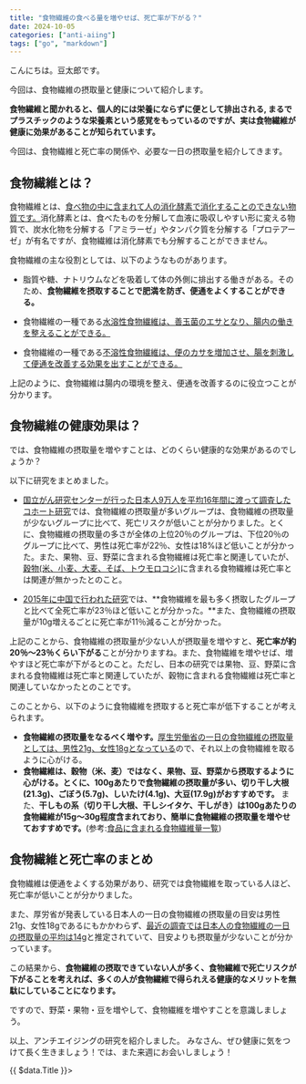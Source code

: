 ```yaml
---
title: "食物繊維の食べる量を増やせば、死亡率が下がる？"
date: 2024-10-05
categories: ["anti-aiing"]
tags: ["go", "markdown"]
---
```


こんにちは。豆太郎です。

今回は、食物繊維の摂取量と健康について紹介します。

**食物繊維と聞かれると、個人的には栄養にならずに便として排出される,
まるでプラスチックのような栄養素という感覚をもっているのですが、実は食物繊維が健康に効果があることが知られています。**

今回は、食物繊維と死亡率の関係や、必要な一日の摂取量を紹介してきます。

## 食物繊維とは？

食物繊維とは、[食べ物の中に含まれて人の消化酵素で消化することのできない物質です。](https://www.e-healthnet.mhlw.go.jp/information/dictionary/food/ye-016.html#:~:text=%E9%A3%9F%E7%89%A9%E7%B9%8A%E7%B6%AD%20%C2%BB%20%E9%A3%9F%E3%81%B9%E7%89%A9%E3%81%AE%E4%B8%AD%E3%81%AB%E5%90%AB%E3%81%BE%E3%82%8C%E3%80%81%E4%BA%BA%E3%81%AE%E6%B6%88%E5%8C%96%E9%85%B5%E7%B4%A0%E3%81%A7%E6%B6%88%E5%8C%96%E3%81%99%E3%82%8B%E3%81%93%E3%81%A8%E3%81%AE%E3%81%A7%E3%81%8D%E3%81%AA%E3%81%84%E7%89%A9%E8%B3%AA%E3%80%82%20%E6%95%B4%E8%85%B8%E4%BD%9C%E7%94%A8%E3%81%AA%E3%81%A9%E8%BA%AB%E4%BD%93%E3%81%AE%E4%B8%AD%E3%81%A7%E6%9C%89%E7%94%A8%E3%81%AA%E5%83%8D%E3%81%8D%E3%82%92%E3%81%99%E3%82%8B%E3%81%93%E3%81%A8%E3%81%8C%E6%B3%A8%E7%9B%AE%E3%81%95%E3%82%8C%E3%80%81%E7%AC%AC6%E3%81%AE%E6%A0%84%E9%A4%8A%E7%B4%A0%E3%81%A8%E3%81%84%E3%82%8F%E3%82%8C%E3%82%8B%E3%81%93%E3%81%A8%E3%82%82%E3%81%82%E3%82%8B%E3%80%82)消化酵素とは、食べたものを分解して血液に吸収しやすい形に変える物質で、炭水化物を分解する「アミラーゼ」やタンパク質を分解する「プロテアーゼ」が有名ですが、食物繊維は消化酵素でも分解することができません。

食物繊維の主な役割としては、以下のようなものがあります。

- 脂質や糖、ナトリウムなどを吸着して体の外側に排出する働きがある。そのため、**食物繊維を摂取することで肥満を防ぎ、便通をよくすることができる。**

- 食物繊維の一種である[水溶性食物繊維は、善玉菌のエサとなり、腸内の働きを整えることができる。](https://bio-three.jp/contents/dietary-fiber.html)

- 食物繊維の一種である[不溶性食物繊維は、便のカサを増加させ、腸を刺激して便通を改善する効果を出すことができる。](https://bio-three.jp/contents/dietary-fiber.html#:~:text=%E4%B8%8D%E6%BA%B6%E6%80%A7%E9%A3%9F%E7%89%A9%E7%B9%8A%E7%B6%AD%E3%81%AF%E3%80%81%E6%B0%B4%E3%81%AB%E6%BA%B6%E3%81%91%E3%81%9A%E5%A4%A7%E8%85%B8%E3%81%A7%E6%B0%B4%E5%88%86%E4%BF%9D%E6%8C%81%E5%8A%B9%E6%9E%9C%E3%82%92%E7%99%BA%E6%8F%AE%E3%81%97%E3%81%A6%E4%BE%BF%E3%81%AE%E3%82%AB%E3%82%B5%E3%82%92%E5%A2%97%E5%8A%A0%E3%81%95%E3%81%9B%E3%80%81%E8%85%B8%E3%82%92%E5%88%BA%E6%BF%80%E3%81%97%E3%81%A6%E3%81%9C%E3%82%93%E5%8B%95%E9%81%8B%E5%8B%95%E3%82%92%E4%BF%83%E9%80%B2%E3%81%99%E3%82%8B%E3%81%93%E3%81%A8%E3%81%A7%E4%BE%BF%E7%A7%98%E6%94%B9%E5%96%84%E3%81%AB%E3%81%A4%E3%81%AA%E3%81%8C%E3%82%8B%E3%81%A8%E8%80%83%E3%81%88%E3%82%89%E3%82%8C%E3%81%A6%E3%81%84%E3%81%BE%E3%81%99)

上記のように、食物繊維は腸内の環境を整え、便通を改善するのに役立つことが分かります。


## 食物繊維の健康効果は？

では、食物繊維の摂取量を増やすことは、どのくらい健康的な効果があるのでしょうか？

以下に研究をまとめました。

- [国立がん研究センターが行った日本人9万人を平均16年間に渡って調査したコホート研究](https://pubmed.ncbi.nlm.nih.gov/31990973/)では、食物繊維の摂取量が多いグループは、食物繊維の摂取量が少ないグループに比べて、死亡リスクが低いことが分かりました。とくに、食物繊維の摂取量の多さが全体の上位20％のグループは、下位20％のグループに比べて、男性は死亡率が22％、女性は18%ほど低いことが分かった。また、果物、豆、野菜に含まれる食物繊維は死亡率と関連していたが、[穀物(米、小麦、大麦、そば、トウモロコシ)](https://www.hakubaku.co.jp/productspage/learnkokumotsu-glossary/)に含まれる食物繊維は死亡率とは関連が無かったとのこと。


- [2015年に中国で行われた研究](https://onlinelibrary.wiley.com/doi/10.1002/mnfr.201400449)では、**食物繊維を最も多く摂取したグループと比べて全死亡率が23％ほど低いことが分かった。**また、食物繊維の摂取量が10g増えるごとに死亡率が11％減ることが分かった。


上記のことから、食物繊維の摂取量が少ない人が摂取量を増やすと、**死亡率が約20％～23％くらい下がる**ことが分かりますね。また、食物繊維を増やせば、増やすほど死亡率が下がるとのこと。ただし、日本の研究では果物、豆、野菜に含まれる食物繊維は死亡率と関連していたが、穀物に含まれる食物繊維は死亡率と関連していなかったとのことです。

このことから、以下のように食物繊維を摂取すると死亡率が低下することが考えられます。

- **食物繊維の摂取量をなるべく増やす。**[厚生労働省の一日の食物繊維の摂取量としては、男性21g、女性18gとなっている](https://www.e-healthnet.mhlw.go.jp/information/food/e-05-001.html#:~:text=%E5%8E%9A%E7%94%9F%E5%8A%B4%E5%83%8D%E7%9C%81%E7%AD%96%E5%AE%9A%E3%81%AE%E3%80%8C%E6%97%A5%E6%9C%AC%E4%BA%BA%E3%81%AE%E9%A3%9F%E4%BA%8B%E6%91%82%E5%8F%96%E5%9F%BA%E6%BA%96%EF%BC%882020%E5%B9%B4%E7%89%88%EF%BC%89%E3%80%8D%E3%81%A7%E3%81%AF%E3%80%81%E4%B8%80%E6%97%A5%E3%81%82%E3%81%9F%E3%82%8A%E3%81%AE%E3%80%8C%E7%9B%AE%E6%A8%99%E9%87%8F%E3%80%8D%EF%BC%88%E7%94%9F%E6%B4%BB%E7%BF%92%E6%85%A3%E7%97%85%E3%81%AE%E7%99%BA%E7%97%87%E4%BA%88%E9%98%B2%E3%82%92%E7%9B%AE%E7%9A%84%E3%81%A8%E3%81%97%E3%81%A6%E3%80%81%E7%8F%BE%E5%9C%A8%E3%81%AE%E6%97%A5%E6%9C%AC%E4%BA%BA%E3%81%8C%E5%BD%93%E9%9D%A2%E3%81%AE%E7%9B%AE%E6%A8%99%E3%81%A8%E3%81%99%E3%81%B9%E3%81%8D%E6%91%82%E5%8F%96%E9%87%8F%EF%BC%89%E3%81%AF%E3%80%8118%EF%BD%9E64%E6%AD%B3%E3%81%A7%E7%94%B7%E6%80%A721g%E4%BB%A5%E4%B8%8A%E3%80%81%E5%A5%B3%E6%80%A718g%E4%BB%A5%E4%B8%8A%E3%81%A8%E3%81%AA%E3%81%A3%E3%81%A6%E3%81%84%E3%81%BE%E3%81%99)ので、それ以上の食物繊維を取るように心がける。
- **食物繊維は、穀物（米、麦）ではなく、果物、豆、野菜から摂取するように心がける。とくに、100gあたりで食物繊維の摂取量が多い、切り干し大根(21.3g)、ごぼう(5.7g)、しいたけ(4.1g)、大豆(17.9g)がおすすめです。** また、**干しもの系（切り干し大根、干しシイタケ、干しがき）は100gあたりの食物繊維が15g～30g程度含まれており、簡単に食物繊維の摂取量を増やせておすすめです。**(参考:[食品に含まれる食物繊維量一覧](https://www.otsuka.co.jp/health-and-illness/fiber/intake/foods-amount/))


## 食物繊維と死亡率のまとめ

食物繊維は便通をよくする効果があり、研究では食物繊維を取っている人ほど、死亡率が低いことが分かりました。

また、厚労省が発表している日本人の一日の食物繊維の摂取量の目安は男性21g、女性18gであるにもかかわらず、[最近の調査では日本人の食物繊維の一日の摂取量の平均は14g](https://www.e-healthnet.mhlw.go.jp/information/food/e-05-001.html#:~:text=%E5%B9%B3%E5%9D%87%E6%91%82%E5%8F%96%E9%87%8F%E3%81%AF%E4%B8%80%E6%97%A5%E3%81%82%E3%81%9F%E3%82%8A14g%E5%89%8D%E5%BE%8C%E3%81%A8%E6%8E%A8%E5%AE%9A%E3%81%95%E3%82%8C%E3%81%A6%E3%81%84%E3%81%BE%E3%81%99%E3%80%82)と推定されていて、目安よりも摂取量が少ないことが分かっています。

この結果から、**食物繊維の摂取できていない人が多く、食物繊維で死亡リスクが下がることを考えれば、多くの人が食物繊維で得られえる健康的なメリットを無駄にしていることになります。**

ですので、野菜・果物・豆を増やして、食物繊維を増やすことを意識しましょう。


以上、アンチエイジングの研究を紹介しました。
みなさん、ぜひ健康に気をつけて長く生きましょう！では、また来週にお会いしましょう！
<div>
  {{ $data.Title }}>
</div>
